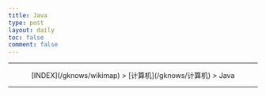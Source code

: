 ```yaml
---
title: Java
type: post
layout: daily
toc: false
comment: false
---
```

---
<center>[INDEX](/gknows/wikimap) > [计算机](/gknows/计算机) > Java</center>

---
